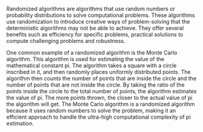 

Randomized algorithms are algorithms that use random numbers or probability distributions to solve computational problems. These algorithms use randomization to introduce creative ways of problem-solving that the deterministic algorithms may not be able to achieve. They offer several benefits such as efficiency for specific problems, practical solutions to compute challenging problems and robustness. 

One common example of a randomized algorithm is the Monte Carlo algorithm. This algorithm is used for estimating the value of the mathematical constant pi. The algorithm takes a square with a circle inscribed in it, and then randomly places uniformly distributed points. The algorithm then counts the number of points that are inside the circle and the number of points that are not inside the circle. By taking the ratio of the points inside the circle to the total number of points, the algorithm estimates the value of pi. The more points thrown, the closer to the actual value of pi the algorithm will get. The Monte Carlo algorithm is a randomized algorithm because it uses random numbers to solve the problem, making it an efficient approach to handle the ultra-high computational complexity of pi estimation.